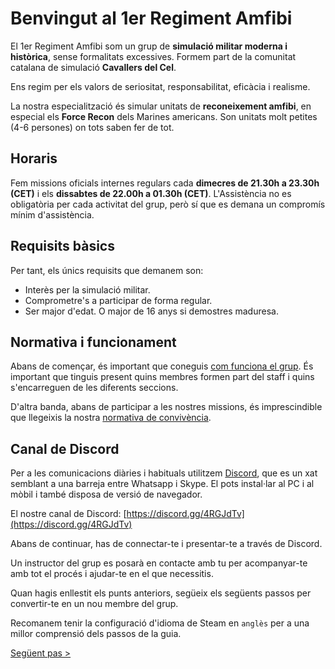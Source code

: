# **Benvingut al 1er Regiment Amfibi**

El 1er Regiment Amfibi som un grup de **simulació militar moderna i històrica**, sense formalitats excessives. Formem part de la comunitat catalana de simulació **Cavallers del Cel**.

Ens regim per els valors de seriositat, responsabilitat, eficàcia i realisme.

La nostra especialització és simular unitats de **reconeixement amfibi**, en especial els **Force Recon** dels Marines americans. Son unitats molt petites (4-6 persones) on tots saben fer de tot.

## Horaris

Fem missions oficials internes regulars cada **dimecres de 21.30h a 23.30h (CET)** i els **dissabtes de 22.00h a 01.30h (CET)**. L'Assistència no es obligatòria per cada activitat del grup, però sí que es demana un compromís mínim d'assistència.

## Requisits bàsics

Per tant, els únics requisits que demanem son:

* Interès per la simulació militar.
* Comprometre's a participar de forma regular.
* Ser major d'edat. O major de 16 anys si demostres maduresa.

## Normativa i funcionament

Abans de començar, és important que coneguis [com funciona el grup](http://cavallersdelcel.cat/forums/threads/1er-regiment-amfibi-milsim-presentaci%C3%B3-i-funcionament.5934/). És important que tinguis present quins membres formen part del staff i quins s'encarreguen de les diferents seccions.

D'altra banda, abans de participar a les nostres missions, és imprescindible que llegeixis la nostra [normativa de convivència](http://www.cavallersdelcel.cat/forums/threads/normes-de-conviv%C3%A8ncia-b%C3%A0sica-de-les-missions-internes.5086/).

## Canal de Discord

Per a les comunicacions diàries i habituals utilitzem [Discord](https://discordapp.com/), que es un xat semblant a una barreja entre Whatsapp i Skype. El pots instal·lar al PC i al mòbil i també disposa de versió de navegador.

El nostre canal de Discord: [https://discord.gg/4RGJdTv](https://discord.gg/4RGJdTv)

Abans de continuar, has de connectar-te i presentar-te a través de Discord.

Un instructor del grup es posarà en contacte amb tu per acompanyar-te amb tot el procés i ajudar-te en el que necessitis.

Quan hagis enllestit els punts anteriors, següeix els següents passos per convertir-te en un nou membre del grup.

Recomanem tenir la configuració d'idioma de Steam en `anglès` per a una millor comprensió dels passos de la guia.

[Següent pas >](http://arma.cavallersdelcel.cat/gn/pas1)
